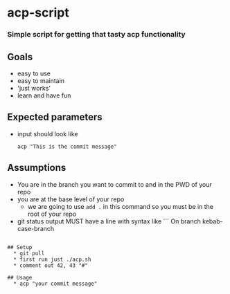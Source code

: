 # acp-script
### Simple script for getting that tasty acp functionality

## Goals
  * easy to use
  * easy to maintain
  * 'just works'
  * learn and have fun

## Expected parameters
  * input should look like 
    ``` 
    acp "This is the commit message"
    ```

## Assumptions
  * You are in the branch you want to commit to and in the PWD of your repo
  * you are at the base level of your repo 
    * we are going to use ``` add . ``` in this command so you must be in the root of your repo
  * git status output MUST have a line with syntax like ``` On branch kebab-case-branch
```

## Setup
  * git pull 
  * first run just ./acp.sh
  * comment out 42, 43 "#"

## Usage
  * acp "your commit message"